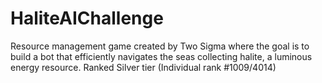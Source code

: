# HaliteAIChallenge
Resource management game created by Two Sigma where the goal is to build a bot that efficiently navigates the seas collecting halite, a luminous energy resource. Ranked Silver tier (Individual rank #1009/4014)
